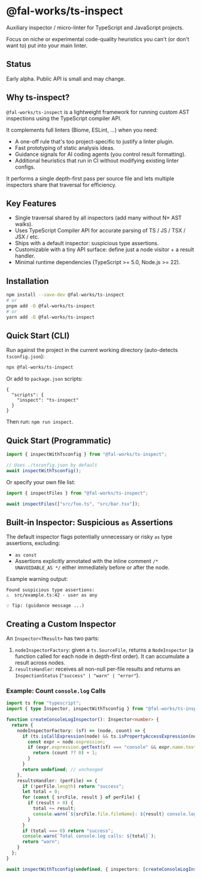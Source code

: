 # @fal-works/ts-inspect

Auxiliary inspector / micro-linter for TypeScript and JavaScript projects.

Focus on niche or experimental code-quality heuristics you can't (or don't want to) put into your main linter.

## Status

Early alpha. Public API is small and may change.

## Why ts-inspect?

`@fal-works/ts-inspect` is a lightweight framework for running custom AST inspections using the TypeScript compiler API.

It complements full linters (Biome, ESLint, ...) when you need:

- A one-off rule that's too project-specific to justify a linter plugin.
- Fast prototyping of static analysis ideas.
- Guidance signals for AI coding agents (you control result formatting).
- Additional heuristics that run in CI without modifying existing linter configs.

It performs a single depth-first pass per source file and lets multiple inspectors share that traversal for efficiency.

## Key Features

- Single traversal shared by all inspectors (add many without N× AST walks).
- Uses TypeScript Compiler API for accurate parsing of TS / JS / TSX / JSX / etc.
- Ships with a default inspector: suspicious type assertions.
- Customizable with a tiny API surface: define just a node visitor + a result handler.
- Minimal runtime dependencies (TypeScript >= 5.0, Node.js >= 22).

## Installation

```bash
npm install --save-dev @fal-works/ts-inspect
# or
pnpm add -D @fal-works/ts-inspect
# or
yarn add -D @fal-works/ts-inspect
```

## Quick Start (CLI)

Run against the project in the current working directory (auto-detects `tsconfig.json`):

```bash
npx @fal-works/ts-inspect
```

Or add to `package.json` scripts:

```jsonc
{
  "scripts": {
    "inspect": "ts-inspect"
  }
}
```

Then run: `npm run inspect`.

## Quick Start (Programmatic)

```ts
import { inspectWithTsconfig } from "@fal-works/ts-inspect";

// Uses ./tsconfig.json by default
await inspectWithTsconfig();
```

Or specify your own file list:

```ts
import { inspectFiles } from "@fal-works/ts-inspect";

await inspectFiles(["src/foo.ts", "src/bar.tsx"]);
```

## Built‑in Inspector: Suspicious `as` Assertions

The default inspector flags potentially unnecessary or risky `as` type assertions, excluding:

- `as const`
- Assertions explicitly annotated with the inline comment `/* UNAVOIDABLE_AS */` either immediately before or after the node.

Example warning output:

```
Found suspicious type assertions:
⚠️  src/example.ts:42 - user as any

💡 Tip: (guidance message ...)
```

## Creating a Custom Inspector

An `Inspector<TResult>` has two parts:

1. `nodeInspectorFactory`: given a `ts.SourceFile`, returns a `NodeInspector` (a function called for each node in depth-first order). It can accumulate a result across nodes.
2. `resultsHandler`: receives all non-null per-file results and returns an `InspectionStatus` (`"success" | "warn" | "error"`).

### Example: Count `console.log` Calls

```ts
import ts from "typescript";
import { type Inspector, inspectWithTsconfig } from "@fal-works/ts-inspect";

function createConsoleLogInspector(): Inspector<number> {
  return {
    nodeInspectorFactory: (sf) => (node, count) => {
      if (ts.isCallExpression(node) && ts.isPropertyAccessExpression(node.expression)) {
        const expr = node.expression;
        if (expr.expression.getText(sf) === "console" && expr.name.text === "log") {
          return (count ?? 0) + 1;
        }
      }
      return undefined; // unchanged
    },
    resultsHandler: (perFile) => {
      if (!perFile.length) return "success";
      let total = 0;
      for (const { srcFile, result } of perFile) {
        if (result > 0) {
          total += result;
          console.warn(`${srcFile.file.fileName}: ${result} console.log calls`);
        }
      }
      if (total === 0) return "success";
      console.warn(`Total console.log calls: ${total}`);
      return "warn";
    }
  };
}

await inspectWithTsconfig(undefined, { inspectors: [createConsoleLogInspector()] });
```
